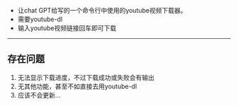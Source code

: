 - 让chat GPT给写的一个命令行中使用的youtube视频下载器。
- 需要youtube-dl
- 输入youtube视频链接回车即可下载
---
## 存在问题
1. 无法显示下载进度，不过下载成功或失败会有输出
2. 无其他功能，甚至不如直接去用youtube-dl
3. 应该不会更新...

